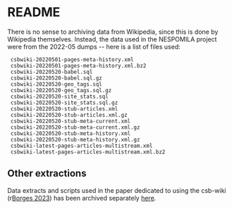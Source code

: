 # README

There is no sense to archiving data from Wikipedia, since this is done by Wikipedia themselves. Instead, the data used in the NESPOMILA project were from the 2022-05 dumps -- here is a list of files used:

```
 csbwiki-20220501-pages-meta-history.xml
 csbwiki-20220501-pages-meta-history.xml.bz2
 csbwiki-20220520-babel.sql
 csbwiki-20220520-babel.sql.gz
 csbwiki-20220520-geo_tags.sql
 csbwiki-20220520-geo_tags.sql.gz
 csbwiki-20220520-site_stats.sql
 csbwiki-20220520-site_stats.sql.gz
 csbwiki-20220520-stub-articles.xml
 csbwiki-20220520-stub-articles.xml.gz
 csbwiki-20220520-stub-meta-current.xml
 csbwiki-20220520-stub-meta-current.xml.gz
 csbwiki-20220520-stub-meta-history.xml
 csbwiki-20220520-stub-meta-history.xml.gz
 csbwiki-latest-pages-articles-multistream.xml
 csbwiki-latest-pages-articles-multistream.xml.bz2
```


## Other extractions

Data extracts and scripts used in the paper dedicated to using the csb-wiki (r[Borges 2023](https://ajmp.uwr.edu.pl/wp-content/uploads/sites/39/2022/12/1_Borges.pdf)) has been archived separately [here](https://doi.org/10.5281/zenodo.7442107).